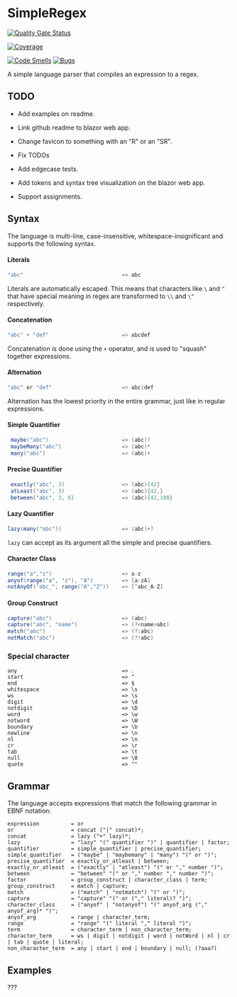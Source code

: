 # SimpleRegex

[![Quality Gate Status](https://sonarcloud.io/api/project_badges/measure?project=gregpedis_simpleregex&metric=alert_status)](https://sonarcloud.io/summary/new_code?id=gregpedis_simpleregex)

[![Coverage](https://sonarcloud.io/api/project_badges/measure?project=gregpedis_simpleregex&metric=coverage)](https://sonarcloud.io/summary/new_code?id=gregpedis_simpleregex)

[![Code Smells](https://sonarcloud.io/api/project_badges/measure?project=gregpedis_simpleregex&metric=code_smells)](https://sonarcloud.io/summary/new_code?id=gregpedis_simpleregex)
[![Bugs](https://sonarcloud.io/api/project_badges/measure?project=gregpedis_simpleregex&metric=bugs)](https://sonarcloud.io/summary/new_code?id=gregpedis_simpleregex)

A simple language parser that compiles an expression to a regex.

## TODO

- Add examples on readme.
- Link github readme to blazor web app.
- Change favicon to something with an "R" or an "SR".

- Fix TODOs
- Add edgecase tests.

-  Add tokens and syntax tree visualization on the blazor web app.
- Support assignments.

## Syntax

The language is multi-line, case-insensitive, whitespace-insignificant and supports the following syntax.

#### Literals

```csharp
"abc"                               => abc
```

Literals are automatically escaped. This means that characters like `\` and `^` that have special meaning in regex are transformed to `\\` and `\^` respectively.

#### Concatenation

```csharp
"abc" + "def"                       => abcdef
```

Concatenation is done using the `+` operator, and is used to "squash" together expressions.

#### Alternation

```csharp
"abc" or "def"                      => abc|def
```

Alternation has the lowest priority in the entire grammar, just like in regular expressions.

#### Simple Quantifier

```csharp
 maybe("abc")				        => (abc)?
 maybeMany("abc")			        => (abc)*
 many("abc")				        => (abc)+
 ```

#### Precise Quantifier

```csharp
 exactly("abc", 3)			        => (abc){42}
 atLeast("abc", 3)			        => (abc){42,}
 between("abc", 3, 6)		        => (abc){42,100}
 ```

 #### Lazy Quantifier

```csharp
lazy(many("abc"))			        => (abc)+?
```

`lazy` can accept as its argument all the simple and precise quantifiers.

#### Character Class

```csharp
range("a","z")				        => a-z
anyof(range("a", "z"), "A")	        => [a-zA]
notAnyOf("abc_", range("A","Z"))	=> [^abc_A-Z]
```

#### Group Construct

```csharp
capture("abc") 				        => (abc)
capture("abc", "name")		        => (?<name>abc)
match("abc")				        => (?:abc)
notMatch("abc")				        => (?!abc)
```

### Special character

```
any						            => .
start						        => ^
end                                 => $
whitespace  				        => \s
ws				                    => \s
digit						        => \d
notdigit					        => \D
word						        => \w
notword					            => \W
boundary					        => \b
newline					            => \n
nl					                => \n
cr							        => \r
tab						            => \t
null						        => \0
quote						        => ""
```

## Grammar

The language accepts expressions that match the following grammar in EBNF notation:

```ebnf
expression          = or
or					= concat ("|" concat)*;
concat				= lazy ("+" lazy)*;
lazy				= "lazy" "(" quantifier ")" | quantifier | factor;
quantifier			= simple_quantifier | precise_quantifier;
simple_quantifier	= ("maybe" | "maybemany" | "many") "(" or ")";
precise_quantifier	= exactly_or_atleast | between;
exactly_or_atleast	= ("exactly" | "atleast") "(" or "," number ")";
between				= "between" "(" or "," number "," number ")";
factor				= group_construct | character_class | term;
group_construct		= match | capture;
match				= ("match" | "notmatch") "(" or ")";
capture				= "capture" "(" or ("," literal)? ")";
character_class		= ("anyof" | "notanyof") "(" anyof_arg ("," anyof_arg)* ")";
anyof_arg			= range | character_term;
range				= "range" "(" literal "," literal ")";
term				= character_term | non_character_term;
character_term		= ws | digit | notdigit | word | notWord | nl | cr | tab | quote | literal;
non_character_term	= any | start | end | boundary | null; (?aaa?)
```

## Examples

???